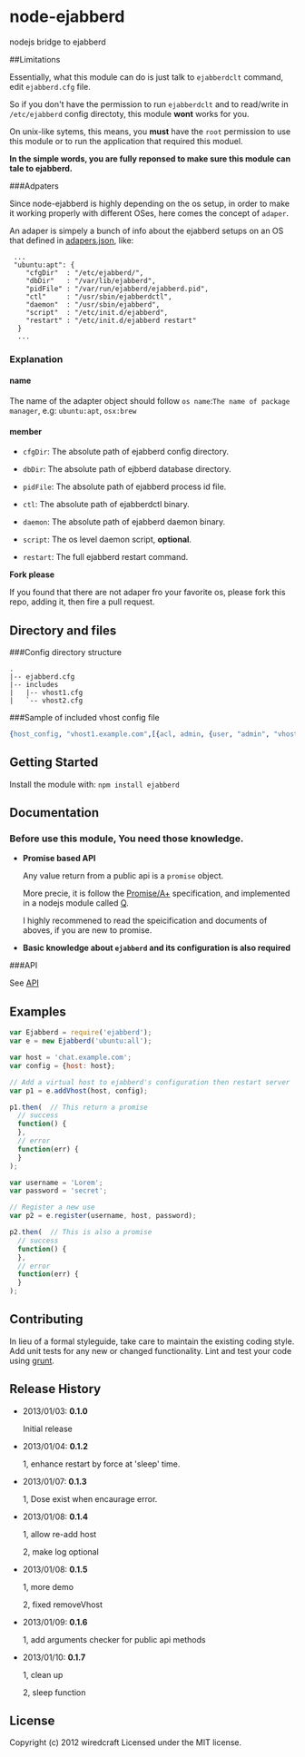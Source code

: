# node-ejabberd

nodejs bridge to ejabberd

##Limitations

Essentially, what this module can do is just talk to `ejabberdclt` command, edit `ejabberd.cfg` file.

So if you don't have the permission to run `ejabberdclt` and to read/write in `/etc/ejabberd` config directoty, this module **wont** works for you.

On unix-like sytems, this means, you **must** have the `root` permission to use this module or to run the application that required this moduel.

__In the simple words, you are fully reponsed to make sure this module can tale to ejabberd.__

###Adpaters

Since node-ejabberd is highly depending on the os setup, in order to make it working properly with different OSes, here comes the concept of `adaper`.

An adaper is simpely a bunch of info about the ejabberd setups on an OS that defined in [adapers.json](./adapers.json), like:

```
 ...
 "ubuntu:apt": {
    "cfgDir"  : "/etc/ejabberd/",
    "dbDir"   : "/var/lib/ejabberd",
    "pidFile" : "/var/run/ejabberd/ejabberd.pid",
    "ctl"     : "/usr/sbin/ejabberdctl",
    "daemon"  : "/usr/sbin/ejabberd",
    "script"  : "/etc/init.d/ejabberd",
    "restart" : "/etc/init.d/ejabberd restart"
  }
  ...
```

### Explanation

#### name

The name of the adapter object should follow `os name`:`The name of package manager`, e.g: `ubuntu:apt`, `osx:brew`

#### member

* `cfgDir`: The absolute path of ejabberd config directory.

* `dbDir`: The absolute path of ejbberd database directory.

* `pidFile`: The absolute path of ejabberd process id file.

* `ctl`: The absolute path of ejabberdctl binary.

* `daemon`: The absolute path of ejabberd daemon binary.

* `script`: The os level daemon script, **optional**.

* `restart`: The full ejabberd restart command.

**Fork please**

If you found that there are not adaper fro your favorite os, please fork this repo, adding it, then fire a pull request.

## Directory and files

###Config directory structure
```
.
|-- ejabberd.cfg
|-- includes
|   |-- vhost1.cfg
|   `-- vhost2.cfg
```

###Sample of included vhost config file
```erlang
{host_config, "vhost1.example.com",[{acl, admin, {user, "admin", "vhost1.example.com"}}]}.
```

## Getting Started
Install the module with: `npm install ejabberd`

## Documentation

### Before use this module, You need those knowledge.
* __Promise based API__

    Any value return from a public api is a `promise` object.

    More precie, it is follow the [Promise/A+](http://promises-aplus.github.com/promises-spec/) specification,
      and implemented in a nodejs module called [Q](https://github.com/kriskowal/q).

   I highly recommened to read the speicification and documents of aboves, if you are new to promise.

* __Basic knowledge about `ejabberd` and its configuration is also required__

###API

See [API](https://github.com/Wiredcraft/node-ejabberd/wiki/API)


## Examples
```js
var Ejabberd = require('ejabberd');
var e = new Ejabberd('ubuntu:all');

var host = 'chat.example.com';
var config = {host: host};

// Add a virtual host to ejabberd's configuration then restart server
var p1 = e.addVhost(host, config);

p1.then(  // This return a promise
  // success
  function() {
  },
  // error
  function(err) {
  }
);

var username = 'Lorem';
var password = 'secret';

// Register a new use
var p2 = e.register(username, host, password);

p2.then(  // This is also a promise
  // success
  function() {
  },
  // error
  function(err) {
  }
);
```

## Contributing
In lieu of a formal styleguide, take care to maintain the existing coding style. Add unit tests for any new or changed functionality. Lint and test your code using [grunt](https://github.com/gruntjs/grunt).

## Release History
* 2013/01/03: **0.1.0**

  Initial release


* 2013/01/04: **0.1.2**

  1, enhance restart by force at 'sleep' time.


* 2013/01/07: **0.1.3**

  1, Dose exist when encaurage error.


* 2013/01/08: **0.1.4**

  1, allow re-add host

  2, make log optional


* 2013/01/08: **0.1.5**

  1, more demo

  2, fixed removeVhost


* 2013/01/09: **0.1.6**

  1, add arguments checker for public api methods


* 2013/01/10: **0.1.7**

  1, clean up

  2, sleep function


## License
Copyright (c) 2012 wiredcraft
Licensed under the MIT license.
